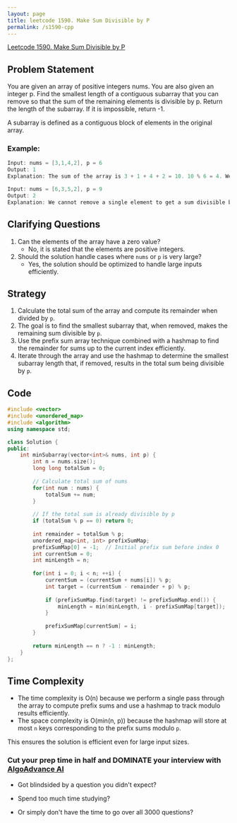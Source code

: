 ```yaml
---
layout: page
title: leetcode 1590. Make Sum Divisible by P
permalink: /s1590-cpp
---
```

[Leetcode 1590. Make Sum Divisible by P](https://algoadvance.github.io/algoadvance/l1590)
## Problem Statement
You are given an array of positive integers nums. You are also given an integer p. Find the smallest length of a contiguous subarray that you can remove so that the sum of the remaining elements is divisible by p. Return the length of the subarray. If it is impossible, return -1.

A subarray is defined as a contiguous block of elements in the original array.

### Example:
```cpp
Input: nums = [3,1,4,2], p = 6
Output: 1
Explanation: The sum of the array is 3 + 1 + 4 + 2 = 10. 10 % 6 = 4. We can remove the subarray [4], leaving us with [3,1,2]. The sum of this subarray is 6, which is divisible by 6.

Input: nums = [6,3,5,2], p = 9
Output: 2
Explanation: We cannot remove a single element to get a sum divisible by 9, but we can remove the subarray [5,2], which leaves us with [6,3]. The sum of [6,3] is 9, which is divisible by 9.
```

## Clarifying Questions
1. Can the elements of the array have a zero value?
    - No, it is stated that the elements are positive integers.
2. Should the solution handle cases where `nums` or `p` is very large?
    - Yes, the solution should be optimized to handle large inputs efficiently.

## Strategy
1. Calculate the total sum of the array and compute its remainder when divided by `p`.
2. The goal is to find the smallest subarray that, when removed, makes the remaining sum divisible by `p`.
3. Use the prefix sum array technique combined with a hashmap to find the remainder for sums up to the current index efficiently.
4. Iterate through the array and use the hashmap to determine the smallest subarray length that, if removed, results in the total sum being divisible by `p`.

## Code
```cpp
#include <vector>
#include <unordered_map>
#include <algorithm>
using namespace std;

class Solution {
public:
    int minSubarray(vector<int>& nums, int p) {
        int n = nums.size();
        long long totalSum = 0;
        
        // Calculate total sum of nums
        for(int num : nums) {
            totalSum += num;
        }
        
        // If the total sum is already divisible by p
        if (totalSum % p == 0) return 0;
        
        int remainder = totalSum % p;
        unordered_map<int, int> prefixSumMap;
        prefixSumMap[0] = -1;  // Initial prefix sum before index 0
        int currentSum = 0;
        int minLength = n;
        
        for(int i = 0; i < n; ++i) {
            currentSum = (currentSum + nums[i]) % p;
            int target = (currentSum - remainder + p) % p;
            
            if (prefixSumMap.find(target) != prefixSumMap.end()) {
                minLength = min(minLength, i - prefixSumMap[target]);
            }
            
            prefixSumMap[currentSum] = i;
        }
        
        return minLength == n ? -1 : minLength;
    }
};
```

## Time Complexity
- The time complexity is O(n) because we perform a single pass through the array to compute prefix sums and use a hashmap to track modulo results efficiently.
- The space complexity is O(min(n, p)) because the hashmap will store at most `n` keys corresponding to the prefix sums modulo `p`.

This ensures the solution is efficient even for large input sizes.


### Cut your prep time in half and DOMINATE your interview with [AlgoAdvance AI](https://algoAdvance.com)

- Got blindsided by a question you didn't expect?

- Spend too much time studying?

- Or simply don't have the time to go over all 3000 questions?

